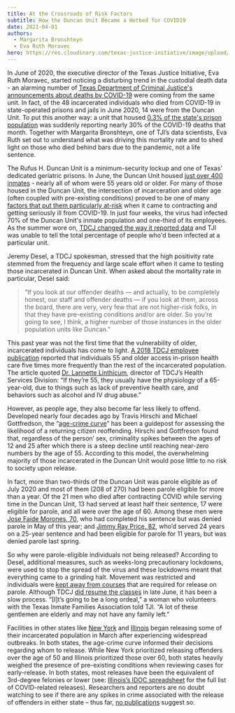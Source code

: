 ```yaml
---
title: At the Crossroads of Risk Factors
subtitle: How the Duncan Unit Became a Hotbed for COVID19
date: 2021-04-01
authors:
  - Margarita Bronshteyn
  - Eva Ruth Moravec
hero: https://res.cloudinary.com/texas-justice-initiative/image/upload/v1594326415/DuncanUnit_fxea2a.png
---
```

In June of 2020, the executive director of the Texas Justice Initiative, Eva Ruth Moravec, started noticing a disturbing trend in the custodial death data - an alarming number of [Texas Department of Criminal Justice's announcements about deaths by COVID-19](https://www.tdcj.texas.gov/covid-19/index2.html) were coming from the same unit. In fact, of the 48 incarcerated individuals who died from COVID-19 in state-operated prisons and jails in June 2020, 14 were from the Duncan Unit. To put this another way: a unit that housed [0.3% of the state's prison population](https://www.texastribune.org/2020/12/01/texas-prisons-close-understaffing/#:~:text=%E2%80%9CThe%20population%20is%20122%2C000%20and,population%20for%20TDCJ%20since%201995.%E2%80%9D) was suddenly reporting nearly 30% of the COVID-19 deaths that month. Together with Margarita Bronshteyn, one of TJI’s data scientists, Eva Ruth set out to understand what was driving this mortality rate and to shed light on those who died behind bars due to the pandemic, not a life sentence.

The Rufus H. Duncan Unit is a minimum-security lockup and one of Texas’ dedicated geriatric prisons. In June, the Duncan Unit housed [just over 400 inmates](https://www.tdcj.texas.gov/kss_inside.html) - nearly all of whom were 55 years old or older. For many of those housed in the Duncan Unit, the intersection of incarceration and older age (often coupled with pre-existing conditions) proved to be one of many [factors that put them particularly at-risk](https://theintercept.com/2020/05/06/coronavirus-prison-jail-mass-incarceration/) when it came to contracting and getting seriously ill from COVID-19. In just four weeks, the virus had infected 70% of the Duncan Unit's inmate population and one-third of its employees. As the summer wore on, [TDCJ changed the way it reported data](https://txdps.maps.arcgis.com/apps/opsdashboard/index.html#/dce4d7da662945178ad5fbf3981fa35c) and TJI was unable to tell the total percentage of people who'd been infected at a particular unit.

Jeremy Desel, a TDCJ spokesman, stressed that the high positivity rate stemmed from the frequency and large scale effort when it came to testing those incarcerated in Duncan Unit. When asked about the mortality rate in particular, Desel said: 

> “If you look at our offender deaths — and actually, to be completely honest, our staff and offender deaths — if you look at them, across the board, there are very, very few that are not higher-risk folks, in that they have pre-existing conditions and/or are older. So you’re going to see, I think, a higher number of those instances in the older population units like Duncan.”

This past year was not the first time that the vulnerability of older, incarcerated individuals has come to light. [A 2018 TDCJ employee publication](https://tdcj.texas.gov/connections/2018JanFeb/images/JanFeb2018_agency_shelter.pdf) reported that individuals 55 and older access in-prison health care five times more frequently than the rest of the incarcerated population. The article quoted [Dr. Lannette Linthicum](https://www.tdcj.texas.gov/divisions/hsd/index.html), director of TDCJ’s Health Services Division: “If they’re 55, they usually have the physiology of a 65-year-old, due to things such as lack of preventive health care, and behaviors such as alcohol and IV drug abuse.”

However, as people age, they also become far less likely to offend. Developed nearly four decades ago by Travis Hirschi and Michael Gottfredson, the “[age-crime curve](http://troublesofyouth.pbworks.com/f/age+and+the+explanation+of+crime+-+Hirschi+and+Gott.pdf)” has been a guidepost for assessing the likelihood of a returning citizen reoffending. Hirschi and Gottfreson found that, regardless of the person’ sex, criminality spikes between the ages of 12 and 25 after which there is a steep decline until reaching near-zero numbers by the age of 55. According to this model, the overwhelming majority of those incarcerated in the Duncan Unit would pose little to no risk to society upon release.

In fact, more than two-thirds of the Duncan Unit was parole eligible as of July 2020 and most of them (208 of 270) had been parole eligible for more than a year. Of the 21 men who died after contracting COVID while serving time in the Duncan Unit, 13 had served at least half their sentence, 17 were eligible for parole, and all were over the age of 60. Among these men were [Jose Faide Morones, 70](https://oagtx.force.com/cdr/VIPForm__VIP_FormWizardPDF?id=a2Ct00000038tpEEAQ&templateId=a2x5A000001M2UWQA0), who had completed his sentence but was denied parole in May of this year; and [Jimmy Ray Price, 82](https://oagtx.force.com/cdr/VIPForm__VIP_FormWizardPDF?id=a2Ct0000002lalsEAA&templateId=a2x5A000001M2UWQA0), who’d served 24 years on a 25-year sentence and had been eligible for parole for 11 years, but was denied parole last spring.

So why were parole-eligible individuals not being released? According to Desel, additional measures, such as weeks-long precautionary lockdowns, were used to stop the spread of the virus and these lockdowns meant that everything came to a grinding halt. Movement was restricted and individuals were [kept away from courses](https://www.texastribune.org/2020/04/14/coronavirus-alters-texas-prisoners-parole-programs-required-release/) that are required for release on parole. Although TDCJ [did resume the classes](https://www.statesman.com/news/20200617/texas-resumes-prison-transfers-for-coronavirus-free-parolees) in late June, it has been a slow process. “\[I]t’s going to be a long ordeal,” a woman who volunteers with the Texas Inmate Families Association told TJI. “A lot of these gentlemen are elderly and may not have any family left.” 

Facilities in other states like [New York](http://criminaljustice.cityofnewyork.us/wp-content/uploads/2020/04/MOCJ-COVID-19-Jail-Reduction.pdf) and [Illinois](https://www.cnn.com/2020/04/17/us/cook-county-jail-coronavirius/index.html) began releasing some of their incarcerated population in March after experiencing widespread outbreaks. In both states, the age-crime curve informed their decisions regarding whom to release. While New York prioritized releasing offenders over the age of 50 and Illinois prioritized those over 60, both states heavily weighed the presence of pre-existing conditions when reviewing cases for early-release. In both states, most releases have been the equivalent of 3rd-degree felonies or lower (see: [Illinois’s IDOC spreadsheet](https://www2.illinois.gov/idoc/Offender/Pages/CommunityNotificationofInmateEarlyRelease.aspx) for the full list of COVID-related releases). Researchers and reporters are no doubt watching to see if there are any spikes in crime associated with the release of offenders in either state – thus far, [no publications](https://www.reuters.com/investigates/special-report/usa-jails-release/) suggest so.